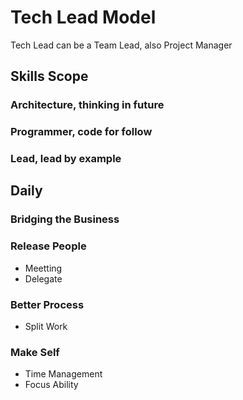 # Tech Lead Model

Tech Lead can be a Team Lead, also Project Manager

## Skills Scope

### Architecture, thinking in future

### Programmer, code for follow

### Lead, lead by example

## Daily

### Bridging the Business

### Release People

 - Meetting
 - Delegate

### Better Process

 - Split Work

### Make Self

 - Time Management
 - Focus Ability

